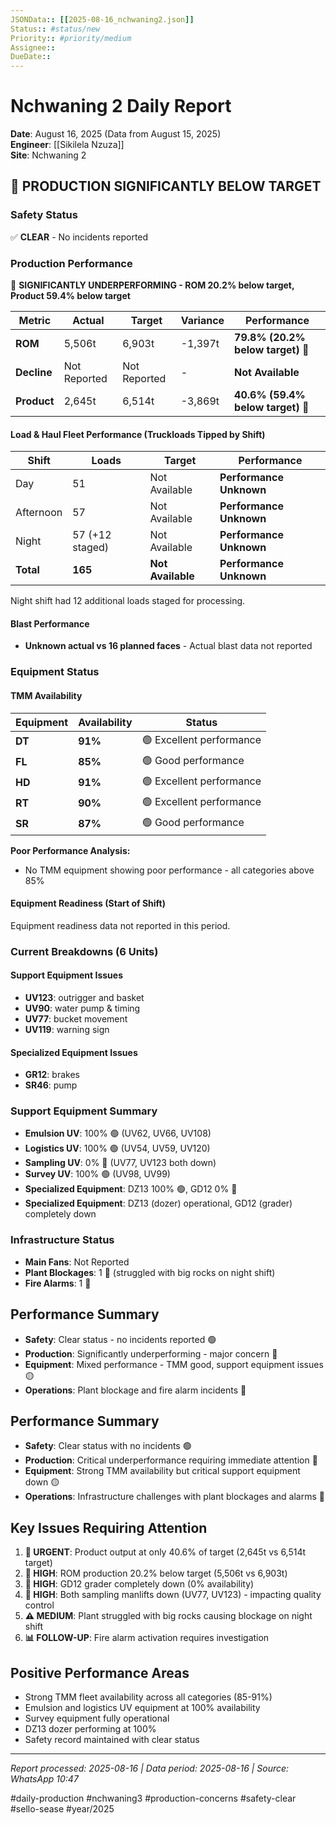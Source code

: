 ```yaml
---
JSONData:: [[2025-08-16_nchwaning2.json]]
Status:: #status/new
Priority:: #priority/medium
Assignee:: 
DueDate::
---
```


# Nchwaning 2 Daily Report
**Date**: August 16, 2025 (Data from August 15, 2025)  
**Engineer**: [[Sikilela Nzuza]]  
**Site**: Nchwaning 2  

## 🔴 PRODUCTION SIGNIFICANTLY BELOW TARGET

### Safety Status
✅ **CLEAR** - No incidents reported

### Production Performance
🔴 **SIGNIFICANTLY UNDERPERFORMING - ROM 20.2% below target, Product 59.4% below target**

| Metric | Actual | Target | Variance | Performance |
|--------|--------|--------|----------|-------------|
| **ROM** | 5,506t | 6,903t | -1,397t | **79.8% (20.2% below target)** 🔴 |
| **Decline** | Not Reported | Not Reported | - | **Not Available** |
| **Product** | 2,645t | 6,514t | -3,869t | **40.6% (59.4% below target)** 🔴 |

#### Load & Haul Fleet Performance (Truckloads Tipped by Shift)
| Shift | Loads | Target | Performance |
|-------|-------|--------|-------------|
| Day | 51 | Not Available | **Performance Unknown** |
| Afternoon | 57 | Not Available | **Performance Unknown** |
| Night | 57 (+12 staged) | Not Available | **Performance Unknown** |
| **Total** | **165** | **Not Available** | **Performance Unknown** |

Night shift had 12 additional loads staged for processing.

#### Blast Performance
- **Unknown actual vs 16 planned faces** - Actual blast data not reported

### Equipment Status

#### TMM Availability
| Equipment | Availability | Status |
|-----------|-------------|---------|
| **DT** | **91%** | 🟢 Excellent performance |
| **FL** | **85%** | 🟢 Good performance |
| **HD** | **91%** | 🟢 Excellent performance |
| **RT** | **90%** | 🟢 Excellent performance |
| **SR** | **87%** | 🟢 Good performance |

**Poor Performance Analysis:**
- No TMM equipment showing poor performance - all categories above 85%

#### Equipment Readiness (Start of Shift)
Equipment readiness data not reported in this period.

### Current Breakdowns (6 Units)

#### Support Equipment Issues
- **UV123**: outrigger and basket
- **UV90**: water pump & timing
- **UV77**: bucket movement
- **UV119**: warning sign

#### Specialized Equipment Issues
- **GR12**: brakes
- **SR46**: pump

### Support Equipment Summary
- **Emulsion UV**: 100% 🟢 (UV62, UV66, UV108)
- **Logistics UV**: 100% 🟢 (UV54, UV59, UV120)
- **Sampling UV**: 0% 🔴 (UV77, UV123 both down)
- **Survey UV**: 100% 🟢 (UV98, UV99)
- **Specialized Equipment**: DZ13 100% 🟢, GD12 0% 🔴
- **Specialized Equipment**: DZ13 (dozer) operational, GD12 (grader) completely down

### Infrastructure Status
- **Main Fans**: Not Reported
- **Plant Blockages**: 1 🔴 (struggled with big rocks on night shift)
- **Fire Alarms**: 1 🔴

## Performance Summary
- **Safety**: Clear status - no incidents reported 🟢
- **Production**: Significantly underperforming - major concern 🔴
- **Equipment**: Mixed performance - TMM good, support equipment issues 🟡
- **Operations**: Plant blockage and fire alarm incidents 🔴

## Performance Summary
- **Safety**: Clear status with no incidents 🟢
- **Production**: Critical underperformance requiring immediate attention 🔴
- **Equipment**: Strong TMM availability but critical support equipment down 🟡
- **Operations**: Infrastructure challenges with plant blockages and alarms 🔴

## Key Issues Requiring Attention
1. **🔴 URGENT**: Product output at only 40.6% of target (2,645t vs 6,514t target)
2. **🔴 HIGH**: ROM production 20.2% below target (5,506t vs 6,903t)  
3. **🔴 HIGH**: GD12 grader completely down (0% availability)
4. **🔴 HIGH**: Both sampling manlifts down (UV77, UV123) - impacting quality control
5. **⚠️ MEDIUM**: Plant struggled with big rocks causing blockage on night shift
6. **📊 FOLLOW-UP**: Fire alarm activation requires investigation

## Positive Performance Areas
- Strong TMM fleet availability across all categories (85-91%)
- Emulsion and logistics UV equipment at 100% availability
- Survey equipment fully operational
- DZ13 dozer performing at 100%
- Safety record maintained with clear status

---
*Report processed: 2025-08-16 | Data period: 2025-08-16 | Source: WhatsApp 10:47*

#daily-production #nchwaning3 #production-concerns #safety-clear #sello-sease #year/2025